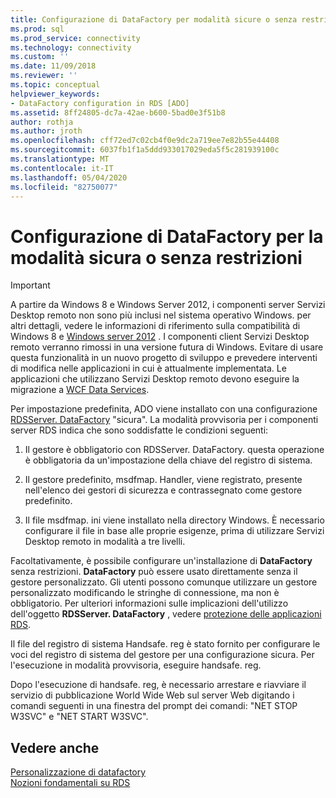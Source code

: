 ```yaml
---
title: Configurazione di DataFactory per modalità sicure o senza restrizioni | Microsoft Docs
ms.prod: sql
ms.prod_service: connectivity
ms.technology: connectivity
ms.custom: ''
ms.date: 11/09/2018
ms.reviewer: ''
ms.topic: conceptual
helpviewer_keywords:
- DataFactory configuration in RDS [ADO]
ms.assetid: 8ff24805-dc7a-42ae-b600-5bad0e3f51b8
author: rothja
ms.author: jroth
ms.openlocfilehash: cff72ed7c02cb4f0e9dc2a719ee7e82b55e44408
ms.sourcegitcommit: 6037fb1f1a5ddd933017029eda5f5c281939100c
ms.translationtype: MT
ms.contentlocale: it-IT
ms.lasthandoff: 05/04/2020
ms.locfileid: "82750077"
---
```

# <a name="configuring-datafactory-for-safe-or-unrestricted-modes"></a>Configurazione di DataFactory per la modalità sicura o senza restrizioni
> [!IMPORTANT]
>  A partire da Windows 8 e Windows Server 2012, i componenti server Servizi Desktop remoto non sono più inclusi nel sistema operativo Windows. per altri dettagli, vedere le informazioni di riferimento sulla compatibilità di Windows 8 e [Windows server 2012](https://www.microsoft.com/download/details.aspx?id=27416) . I componenti client Servizi Desktop remoto verranno rimossi in una versione futura di Windows. Evitare di usare questa funzionalità in un nuovo progetto di sviluppo e prevedere interventi di modifica nelle applicazioni in cui è attualmente implementata. Le applicazioni che utilizzano Servizi Desktop remoto devono eseguire la migrazione a [WCF Data Services](https://go.microsoft.com/fwlink/?LinkId=199565).  
  
 Per impostazione predefinita, ADO viene installato con una configurazione [RDSServer. DataFactory](../../../ado/reference/rds-api/datafactory-object-rdsserver.md) "sicura". La modalità provvisoria per i componenti server RDS indica che sono soddisfatte le condizioni seguenti:  
  
1.  Il gestore è obbligatorio con RDSServer. DataFactory. questa operazione è obbligatoria da un'impostazione della chiave del registro di sistema.  
  
2.  Il gestore predefinito, msdfmap. Handler, viene registrato, presente nell'elenco dei gestori di sicurezza e contrassegnato come gestore predefinito.  
  
3.  Il file msdfmap. ini viene installato nella directory Windows. È necessario configurare il file in base alle proprie esigenze, prima di utilizzare Servizi Desktop remoto in modalità a tre livelli.  
  
 Facoltativamente, è possibile configurare un'installazione di **DataFactory** senza restrizioni. **DataFactory** può essere usato direttamente senza il gestore personalizzato. Gli utenti possono comunque utilizzare un gestore personalizzato modificando le stringhe di connessione, ma non è obbligatorio. Per ulteriori informazioni sulle implicazioni dell'utilizzo dell'oggetto **RDSServer. DataFactory** , vedere [protezione delle applicazioni RDS](../../../ado/guide/remote-data-service/securing-rds-applications.md).  
  
 Il file del registro di sistema Handsafe. reg è stato fornito per configurare le voci del registro di sistema del gestore per una configurazione sicura. Per l'esecuzione in modalità provvisoria, eseguire handsafe. reg.  
  
 Dopo l'esecuzione di handsafe. reg, è necessario arrestare e riavviare il servizio di pubblicazione World Wide Web sul server Web digitando i comandi seguenti in una finestra del prompt dei comandi: "NET STOP W3SVC" e "NET START W3SVC".  
  
## <a name="see-also"></a>Vedere anche  
 [Personalizzazione di datafactory](../../../ado/guide/remote-data-service/datafactory-customization.md)   
 [Nozioni fondamentali su RDS](../../../ado/guide/remote-data-service/rds-fundamentals.md)



